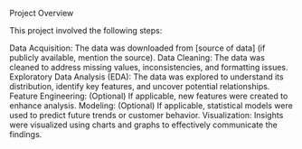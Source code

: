 Project Overview

This project involved the following steps:

Data Acquisition: The data was downloaded from [source of data] (if publicly available, mention the source).
Data Cleaning: The data was cleaned to address missing values, inconsistencies, and formatting issues.
Exploratory Data Analysis (EDA): The data was explored to understand its distribution, identify key features, and uncover potential relationships.
Feature Engineering: (Optional) If applicable, new features were created to enhance analysis.
Modeling: (Optional) If applicable, statistical models were used to predict future trends or customer behavior.
Visualization: Insights were visualized using charts and graphs to effectively communicate the findings.
